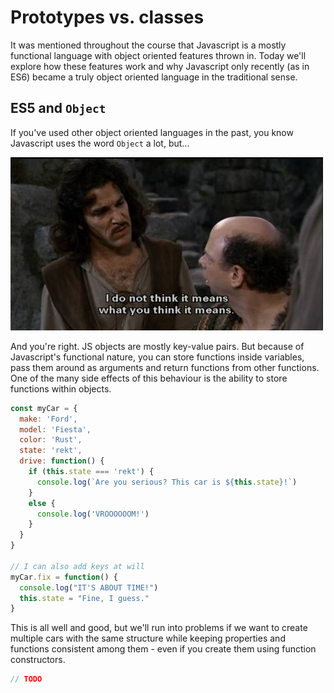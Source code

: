 # Prototypes vs. classes

It was mentioned throughout the course that Javascript is a mostly functional language with object oriented features thrown in. Today we'll explore how these features work and why Javascript only recently (as in ES6) became a truly object oriented language in the traditional sense.

## ES5 and `Object`

If you've used other object oriented languages in the past, you know Javascript uses the word `Object` a lot, but...

![](inconceivable.jpg)

And you're right. JS objects are mostly key-value pairs. But because of Javascript's functional nature, you can store functions inside variables, pass them around as arguments and return functions from other functions. One of the many side effects of this behaviour is the ability to store functions within objects.

```js
const myCar = {
  make: 'Ford',
  model: 'Fiesta',
  color: 'Rust',
  state: 'rekt',
  drive: function() {
    if (this.state === 'rekt') {
      console.log(`Are you serious? This car is ${this.state}!`)
    }
    else {
      console.log('VROOOOOOM!')
    }
  }
}

// I can also add keys at will
myCar.fix = function() {
  console.log("IT'S ABOUT TIME!")
  this.state = "Fine, I guess."
}
```

This is all well and good, but we'll run into problems if we want to create multiple cars with the same structure while keeping properties and functions consistent among them - even if you create them using function constructors.

```js
// TODO
```
